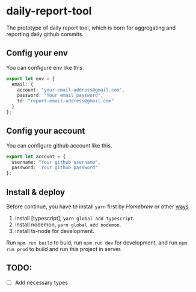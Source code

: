 # daily-report-tool

The prototype of daily report tool, which is born for aggregating and reporting daily github commits.

## Config your env

You can configure env like this.

```typescript
export let env = {
  email: {
    account: "your-email-address@gmail.com",
    password: "Your email password",
    to: "report-email-address@gmail.com"
  }
};
```

## Config your account

You can configure github account like this.

```ts
export let account = {
  username: "Your github username",
  password: 'Your github password'
};
```

## Install & deploy
Before continue, you have to install `yarn` first by *Homebrew* or other [ways](https://yarnpkg.com/lang/en/docs/install/#mac-stable).

1. install [typescript], `yarn global add typescript`.
2. install nodemon, `yarn global add nodemon`.
3. install ts-node for development.

Run `npm run build` to buld, run `npm run dev` for development, and run `npm run prod` to build and run this project in server.

## TODO:
- [ ] Add necessary types